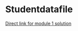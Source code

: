 # Studentdatafile
[Direct link for module 1 solution](https://Sreeparna-B.github.io/single-page-web-applications-with-angular-js/module%201/)
